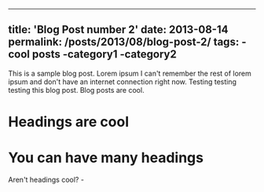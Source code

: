 ----
title: 'Blog Post number 2'
date: 2013-08-14
permalink: /posts/2013/08/blog-post-2/
tags:
  -cool posts
  -category1
  -category2
---

This is a sample blog post. Lorem ipsum I can't remember the rest of lorem ipsum and don't have an internet connection right now. Testing testing testing this blog post. Blog posts are cool.

Headings are cool
======

You can have many headings
======

Aren't headings cool? -

